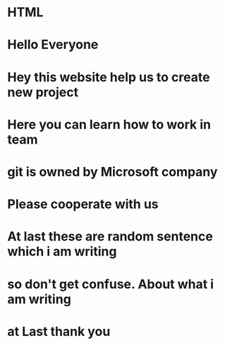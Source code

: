 # HTML 
# Hello Everyone
# Hey this website help us to create new project 
# Here you can learn how to work in team 
# git is owned by Microsoft company
# Please cooperate with us
# At last these are random sentence which i am writing
# so don't get confuse. About what i am writing
# at Last thank you